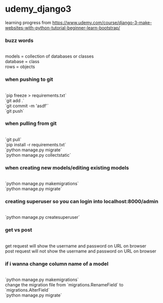 # udemy_django3
learning progress from https://www.udemy.com/course/django-3-make-websites-with-python-tutorial-beginner-learn-bootstrap/

<h3>buzz words</h3> <br/>
models = collection of databases or classes <br/>
database = class <br/>
rows = objects <br/>

<h3> when pushing to git</h3> <br/>
`pip freeze > requirements.txt` <br/>
`git add .` <br/>
`git commit -m 'asdf'` <br/>
`git push` <br/>

<h3>when pulling from git</h3> <br/>
`git pull` <br/>
`pip install -r requirements.txt` <br/>
`python manage.py migrate` <br/>
`python manage.py collectstatic` <br/>

<h3>when creating new models/editing existing models</h3> <br/>
`python manage.py makemigrations` <br/>
`python manage.py migrate` <br/>

<h3>creating superuser so you can login into localhost:8000/admin</h3>  <br/>
`python manage.py createsuperuser` <br/>

<h3>get vs post</h3> <br/>
get request will show the username and password on URL on browser <br/>
post request will not show the username and password on URL on browser <br/>

<h3>if i wanna change column name of a model</h3> <br/>
`python manage.py makemigrations` <br/>
change the migration file from `migrations.RenameField` to `migrations.AlterField` <br/>
`python manage.py migrate` <br/>

